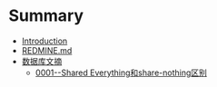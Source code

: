 # Summary

* [Introduction](readme.md)
* [REDMINE.md](redmine.md)
* [数据库文摘](数据库文摘/数据库文摘.md)
    * [0001--Shared Everything和share-nothing区别](数据库文摘/shared-everything和share-nothing区别.md)

